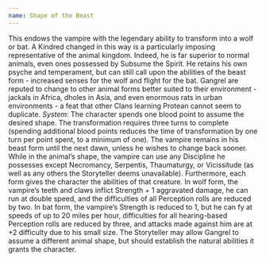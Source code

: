```yaml
---
name: Shape of the Beast
---
```


This endows the vampire with the legendary ability to transform into a wolf or bat. A Kindred changed in this way is a particularly imposing representative of the animal kingdom. Indeed, he is far superior to normal animals, even ones possessed by Subsume the Spirit. He retains his own psyche and temperament, but can still call upon the abilities of the beast form - increased senses for the wolf and flight for the bat. Gangrel are reputed to change to other animal forms better suited to their environment - jackals in Africa, dholes in Asia, and even enormous rats in urban environments - a feat that other Clans learning Protean cannot seem to duplicate.
_System_: The character spends one blood point to assume the desired shape. The transformation requires three turns to complete (spending additional blood points reduces the time of transformation by one turn per point spent, to a minimum of one). The vampire remains in his beast form until the next dawn, unless he wishes to change back sooner. While in the animal’s shape, the vampire can use any Discipline he possesses except Necromancy, Serpentis, Thaumaturgy, or Vicissitude (as well as any others the Storyteller deems unavailable). Furthermore, each form gives the character the abilities of that creature. In wolf form, the vampire’s teeth and claws inflict Strength + 1 aggravated damage, he can run at double speed, and the difficulties of all Perception rolls are reduced by two. In bat form, the vampire’s Strength is reduced to 1, but he can fy at speeds of up to 20 miles per hour, difficulties for all hearing-based Perception rolls are reduced by three, and attacks made against him are at +2 difficulty due to his small size. The Storyteller may allow Gangrel to assume a different animal shape, but should establish the natural abilities it grants the character.